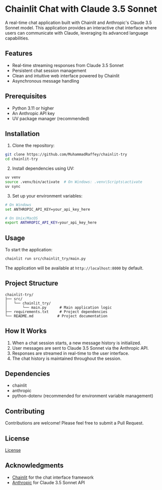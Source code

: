# Chainlit Chat with Claude 3.5 Sonnet

A real-time chat application built with Chainlit and Anthropic's Claude 3.5 Sonnet model. This application provides an interactive chat interface where users can communicate with Claude, leveraging its advanced language capabilities.

## Features

- Real-time streaming responses from Claude 3.5 Sonnet
- Persistent chat session management
- Clean and intuitive web interface powered by Chainlit
- Asynchronous message handling

## Prerequisites

- Python 3.11 or higher
- An Anthropic API key
- UV package manager (recommended)

## Installation

1. Clone the repository:

```bash
git clone https://github.com/MuhammadRaffey/chainlit-try
cd chainlit-try
```

2. Install dependencies using UV:

```bash
uv venv
source .venv/bin/activate  # On Windows: .venv\Scripts\activate
uv sync
```

3. Set up your environment variables:

```bash
# On Windows
set ANTHROPIC_API_KEY=your_api_key_here

# On Unix/MacOS
export ANTHROPIC_API_KEY=your_api_key_here
```

## Usage

To start the application:

```bash
chainlit run src/chainlit_try/main.py
```

The application will be available at `http://localhost:8000` by default.

## Project Structure

```
chainlit-try/
├── src/
│   └── chainlit_try/
│       └── main.py      # Main application logic
├── requirements.txt     # Project dependencies
└── README.md           # Project documentation
```

## How It Works

1. When a chat session starts, a new message history is initialized.
2. User messages are sent to Claude 3.5 Sonnet via the Anthropic API.
3. Responses are streamed in real-time to the user interface.
4. The chat history is maintained throughout the session.

## Dependencies

- chainlit
- anthropic
- python-dotenv (recommended for environment variable management)

## Contributing

Contributions are welcome! Please feel free to submit a Pull Request.

## License
[License](LICENSE)

## Acknowledgments

- [Chainlit](https://github.com/Chainlit/chainlit) for the chat interface framework
- [Anthropic](https://www.anthropic.com/) for Claude 3.5 Sonnet API
